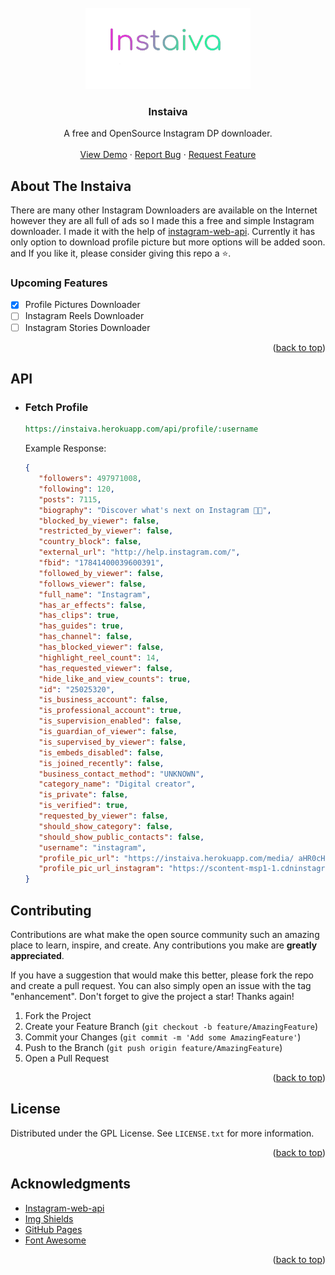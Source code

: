 <div id="top"></div>




<!-- PROJECT LOGO -->
<br />
<div align="center">
    <img src="./public/assets/logo-wide-trans.png" alt="Logo" height="130px">

  <h3 align="center">Instaiva</h3>

  <p align="center">
    A free and OpenSource Instagram DP downloader.
    <br />
    <br />
    <a href="https://Instaiva.js.org/">View Demo</a>
    ·
    <a href="https://github.com/devXprite/instaiva/issues">Report Bug</a>
    ·
    <a href="https://github.com/devXprite/instaiva/issues">Request Feature</a>
  </p>
</div>


<!-- ABOUT THE PROJECT -->
## About The Instaiva

<!-- [![Product Name Screen Shot][product-screenshot]](https://example.com) -->

There are many other Instagram Downloaders are available on the Internet however they are all full of ads so I made this a free and simple Instagram downloader. I made it with the help of [instagram-web-api](https://www.npmjs.com/package/instagram-web-api). Currently it has only option to download profile picture but more options will be added soon. and If you like it, please consider giving this repo a ⭐.

### Upcoming Features

- [x] Profile Pictures Downloader
- [ ] Instagram Reels Downloader
- [ ] Instagram Stories Downloader

<p align="right">(<a href="#top">back to top</a>)</p>

## API

- ### Fetch Profile
    ```rest
    https://instaiva.herokuapp.com/api/profile/:username
    ```
    Example Response:
    ```json
    {
       "followers": 497971008,
       "following": 120,
       "posts": 7115,
       "biography": "Discover what's next on Instagram 🔎✨",
       "blocked_by_viewer": false,
       "restricted_by_viewer": false,
       "country_block": false,
       "external_url": "http://help.instagram.com/",
       "fbid": "17841400039600391",
       "followed_by_viewer": false,
       "follows_viewer": false,
       "full_name": "Instagram",
       "has_ar_effects": false,
       "has_clips": true,
       "has_guides": true,
       "has_channel": false,
       "has_blocked_viewer": false,
       "highlight_reel_count": 14,
       "has_requested_viewer": false,
       "hide_like_and_view_counts": true,
       "id": "25025320",
       "is_business_account": false,
       "is_professional_account": true,
       "is_supervision_enabled": false,
       "is_guardian_of_viewer": false,
       "is_supervised_by_viewer": false,
       "is_embeds_disabled": false,
       "is_joined_recently": false,
       "business_contact_method": "UNKNOWN",
       "category_name": "Digital creator",
       "is_private": false,
       "is_verified": true,
       "requested_by_viewer": false,
       "should_show_category": false,
       "should_show_public_contacts": false,
       "username": "instagram",
       "profile_pic_url": "https://instaiva.herokuapp.com/media/ aHR0cHM6Ly9zY29udGVudC1tc3AxLTEuY2RuaW5zdGFncmFtLmNvbS92L3Q1MS4yODg1LTE5LzIwMzAxOTA4N18zOTY5NTMwNzQ2NTAwNzg2Xzc5MzA1OTY2Mzk5MTYyMzU5NjJfbi5qcGc/c3RwPWRzdC1qcGdfczMyMHgzMjAmX25jX2h0PXNjb250ZW50LW1zcDEtMS5jZG5pbn0YWdyYW0uY29tJl9uY19jYXQ9MSZfbmNfb2hjPTY0d3phRzlrcTZzQVg5Z2ZQWC0mZWRtPUFCZmQwTWdCQUFBQSZjY2I9Ny00Jm9oPTAwX0FULTlIOUZRbmVQbEJGVDl2Y2k4cV9vZ2UxRnBXenBLdGNHeG9vUUNJVkdhNUEmb2U9NjI2Qzc0QzImX25jX3NpZD03YmZmODM=",
       "profile_pic_url_instagram": "https://scontent-msp1-1.cdninstagram.com/v/t51.2885-19/203019087_3969530746500786_7930596639916235962_n.jpg?stp=dst-jpg_s320x320&_nc_ht=scontent-msp1-1.cdninstagram.com&_nc_cat=1&_nc_ohc=64wzaG9kq6sAX9gfPX-&edm=ABfd0MgBAAAA&ccb=7-4&oh=00_AT-9H9FQnePlBFT9vci8q_oge1FpWzpKtcGxooQCIVGa5A&oe=626C74C2&_nc_sid=7bff83" 
    }
    ```


<!-- CONTRIBUTING -->
## Contributing

Contributions are what make the open source community such an amazing place to learn, inspire, and create. Any contributions you make are **greatly appreciated**.

If you have a suggestion that would make this better, please fork the repo and create a pull request. You can also simply open an issue with the tag "enhancement".
Don't forget to give the project a star! Thanks again!

1. Fork the Project
2. Create your Feature Branch (`git checkout -b feature/AmazingFeature`)
3. Commit your Changes (`git commit -m 'Add some AmazingFeature'`)
4. Push to the Branch (`git push origin feature/AmazingFeature`)
5. Open a Pull Request

<p align="right">(<a href="#top">back to top</a>)</p>



<!-- LICENSE -->
## License

Distributed under the GPL License. See `LICENSE.txt` for more information.

<p align="right">(<a href="#top">back to top</a>)</p>


<!-- ACKNOWLEDGMENTS -->
## Acknowledgments

* [Instagram-web-api](https://www.npmjs.com/package/instagram-web-api)
* [Img Shields](https://shields.io)
* [GitHub Pages](https://pages.github.com)
* [Font Awesome](https://fontawesome.com)

<p align="right">(<a href="#top">back to top</a>)</p>